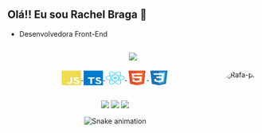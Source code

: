   ## Olá!! Eu sou Rachel Braga 🥰  

  

  
  * Desenvolvedora Front-End

 ##
  
  
  
<div align="center">
  <a href="https://github.com/rachbraga">
  <img height="180em" src="https://github-readme-stats.vercel.app/api?username=rachbraga&show_icons=true&theme=panda&include_all_commits=true&count_private=true"/>
 
  
  <div style="display: inline_block"><br>
  <img align="center" alt="Rach-Js" height="30" width="40" src="https://raw.githubusercontent.com/devicons/devicon/master/icons/javascript/javascript-plain.svg">
  <img align="center" alt="Rach-Ts" height="30" width="40" src="https://raw.githubusercontent.com/devicons/devicon/master/icons/typescript/typescript-plain.svg">
  <img align="center" alt="RAch-React" height="30" width="40" src="https://raw.githubusercontent.com/devicons/devicon/master/icons/react/react-original.svg">
  <img align="center" alt="Rach-HTML" height="30" width="40" src="https://raw.githubusercontent.com/devicons/devicon/master/icons/html5/html5-original.svg">
  <img align="center" alt="Rach-CSS" height="30" width="40" src="https://raw.githubusercontent.com/devicons/devicon/master/icons/css3/css3-original.svg">
    <img align="right" alt="Rafa-pic" height="150" style="border-radius:50px;" src="https://media.discordapp.net/attachments/989536834004602910/989537135335981096/download20220604105346.png?width=572&height=572">

</div>
  
  ##
 
  <div> 
  
  <a href="https://instagram.com/rachelmbraga" target="_blank"><img src="https://img.shields.io/badge/-Instagram-%23E4405F?style=for-the-badge&logo=instagram&logoColor=white" target="_blank"></a>
  <a href = "mailto:rmbragaa@gmail.com"><img src="https://img.shields.io/badge/-Gmail-%23333?style=for-the-badge&logo=gmail&logoColor=white" target="_blank"></a>
  <a href="https://www.linkedin.com/in/rachel-braga-rm/" target="_blank"><img src="https://img.shields.io/badge/-LinkedIn-%230077B5?style=for-the-badge&logo=linkedin&logoColor=white" target="_blank"></a> 

 
![Snake animation](https://github.com/rachbraga/rachbraga/blob/output/github-contribution-grid-snake.svg)
 
 
</div>
